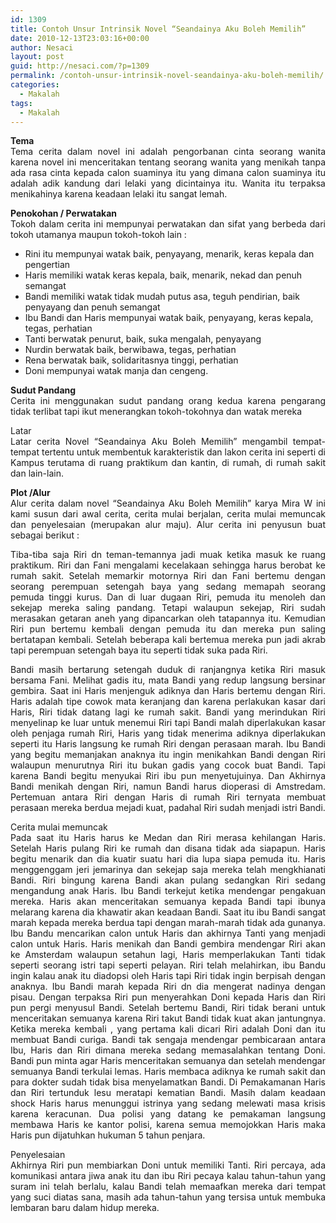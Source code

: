 ```yaml
---
id: 1309
title: Contoh Unsur Intrinsik Novel “Seandainya Aku Boleh Memilih”
date: 2010-12-13T23:03:16+00:00
author: Nesaci
layout: post
guid: http://nesaci.com/?p=1309
permalink: /contoh-unsur-intrinsik-novel-seandainya-aku-boleh-memilih/
categories:
  - Makalah
tags:
  - Makalah
---
```

<p style="text-align: justify;">
  <strong>Tema</strong><br /> Tema cerita dalam novel ini adalah pengorbanan cinta seorang wanita karena novel ini menceritakan tentang seorang wanita yang menikah tanpa ada rasa cinta kepada calon suaminya itu yang dimana calon suaminya itu adalah adik kandung dari lelaki yang dicintainya itu. Wanita itu terpaksa menikahinya karena keadaan lelaki itu sangat lemah.
</p>

<p style="text-align: justify;">
  <strong>Penokohan / Perwatakan</strong><br /> Tokoh dalam cerita ini mempunyai perwatakan dan sifat yang berbeda dari tokoh utamanya maupun tokoh-tokoh lain :
</p>

  * Rini itu mempunyai watak baik, penyayang, menarik, keras kepala dan pengertian
  * Haris memiliki watak keras kepala, baik, menarik, nekad dan penuh semangat
  * Bandi memiliki watak tidak mudah putus asa, teguh pendirian, baik penyayang dan penuh semangat
  * Ibu Bandi dan Haris mempunyai watak baik, penyayang, keras kepala, tegas, perhatian
  * Tanti berwatak penurut, baik, suka mengalah, penyayang
  * Nurdin berwatak baik, berwibawa, tegas, perhatian
  * Rena berwatak baik, solidaritasnya tinggi, perhatian
  * Doni mempunyai watak manja dan cengeng.

<p style="text-align: justify;">
  <strong>Sudut Pandang</strong><br /> Cerita ini menggunakan sudut pandang orang kedua karena pengarang tidak terlibat tapi ikut menerangkan tokoh-tokohnya dan watak mereka
</p>

<p style="text-align: justify;">
  Latar<br /> Latar cerita Novel “Seandainya Aku Boleh Memilih” mengambil tempat-tempat tertentu untuk membentuk karakteristik dan lakon cerita ini seperti di Kampus terutama di ruang praktikum dan kantin, di rumah, di rumah sakit dan lain-lain.
</p>

<p style="text-align: justify;">
  <strong>Plot /Alur</strong><br /> Alur cerita dalam novel “Seandainya Aku Boleh Memilih” karya Mira W ini kami susun dari awal cerita, cerita mulai berjalan, cerita mulai memuncak dan penyelesaian (merupakan alur maju). Alur cerita ini penyusun buat sebagai berikut :
</p>

<p style="text-align: justify;">
  Tiba-tiba saja Riri dn teman-temannya jadi muak ketika masuk ke ruang praktikum. Riri dan Fani mengalami kecelakaan sehingga harus berobat ke rumah sakit. Setelah memarkir motornya Riri dan Fani bertemu dengan seorang perempuan setengah baya yang sedang memapah seorang pemuda tinggi kurus. Dan di luar dugaan Riri, pemuda itu menoleh dan sekejap mereka saling pandang. Tetapi walaupun sekejap, Riri sudah merasakan getaran aneh yang dipancarkan oleh tatapannya itu. Kemudian Riri pun bertemu kembali dengan pemuda itu dan mereka pun saling bertatapan kembali. Setelah beberapa kali bertemua mereka pun jadi akrab tapi perempuan setengah baya itu seperti tidak suka pada Riri.
</p>

<p style="text-align: justify;">
  Bandi masih bertarung setengah duduk di ranjangnya ketika Riri masuk bersama Fani. Melihat gadis itu, mata Bandi yang redup langsung bersinar gembira. Saat ini Haris menjenguk adiknya dan Haris bertemu dengan Riri. Haris adalah tipe cowok mata keranjang dan karena perlakukan kasar dari Haris, Riri tidak datang lagi ke rumah sakit. Bandi yang merindukan Riri menyelinap ke luar untuk menemui Riri tapi Bandi malah diperlakukan kasar oleh penjaga rumah Riri, Haris yang tidak menerima adiknya diperlakukan seperti itu Haris langsung ke rumah Riri dengan perasaan marah. Ibu Bandi yang begitu memanjakan anaknya itu ingin menikahkan Bandi dengan Riri walaupun menurutnya Riri itu bukan gadis yang cocok buat Bandi. Tapi karena Bandi begitu menyukai Riri ibu pun menyetujuinya. Dan Akhirnya Bandi menikah dengan Riri, namun Bandi harus dioperasi di Amstredam. Pertemuan antara Riri dengan Haris di rumah Riri ternyata membuat perasaan mereka berdua mejadi kuat, padahal Riri sudah menjadi istri Bandi.
</p>

<p style="text-align: justify;">
  Cerita mulai memuncak<br /> Pada saat itu Haris harus ke Medan dan Riri merasa kehilangan Haris. Setelah Haris pulang Riri ke rumah dan disana tidak ada siapapun. Haris begitu menarik dan dia kuatir suatu hari dia lupa siapa pemuda itu. Haris menggenggam jeri jemarinya dan sekejap saja mereka telah mengkhianati Bandi. Riri bingung karena Bandi akan pulang sedangkan Riri sedang mengandung anak Haris. Ibu Bandi terkejut ketika mendengar pengakuan mereka. Haris akan menceritakan semuanya kepada Bandi tapi ibunya melarang karena dia khawatir akan keadaan Bandi. Saat itu ibu Bandi sangat marah kepada mereka berdua tapi dengan marah-marah tidak ada gunanya. Ibu Bandu mencarikan calon untuk Haris dan akhirnya Tanti yang menjadi calon untuk Haris. Haris menikah dan Bandi gembira mendengar Riri akan ke Amsterdam walaupun setahun lagi, Haris memperlakukan Tanti tidak seperti seorang istri tapi seperti pelayan. Riri telah melahirkan, ibu Bandu ingin kalau anak itu diadopsi oleh Haris tapi Riri tidak ingin berpisah dengan anaknya. Ibu Bandi marah kepada Riri dn dia mengerat nadinya dengan pisau. Dengan terpaksa Riri pun menyerahkan Doni kepada Haris dan Riri pun pergi menyusul Bandi. Setelah bertemu Bandi, Riri tidak berani untuk menceritakan semuanya karena Riri takut Bandi tidak kuat akan jantungnya. Ketika mereka kembali , yang pertama kali dicari Riri adalah Doni dan itu membuat Bandi curiga. Bandi tak sengaja mendengar pembicaraan antara Ibu, Haris dan Riri dimana mereka sedang memasalahkan tentang Doni. Bandi pun minta agar Haris menceritakan semuanya dan setelah mendengar semuanya Bandi terkulai lemas. Haris membaca adiknya ke rumah sakit dan para dokter sudah tidak bisa menyelamatkan Bandi. Di Pemakamanan Haris dan Riri tertunduk lesu meratapi kematian Bandi. Masih dalam keadaan shock Haris harus menunggui istrinya yang sedang melewati masa krisis karena keracunan. Dua polisi yang datang ke pemakaman langsung membawa Haris ke kantor polisi, karena semua memojokkan Haris maka Haris pun dijatuhkan hukuman 5 tahun penjara.
</p>

<p style="text-align: justify;">
  Penyelesaian<br /> Akhirnya Riri pun membiarkan Doni untuk memiliki Tanti. Riri percaya, ada komunikasi antara jiwa anak itu dan ibu Riri pecaya kalau tahun-tahun yang suram ini telah berlalu, kalau Bandi telah memaafkan mereka dari tempat yang suci diatas sana, masih ada tahun-tahun yang tersisa untuk membuka lembaran baru dalam hidup mereka.
</p>